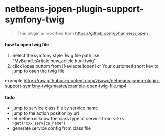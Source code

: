 # netbeans-jopen-plugin-support-symfony-twig

> This plugin is modified from https://github.com/johanness/jopen

#### how to open twig file

1. Select the symfony style Twig file path like "MyBundle:Article:new_article.html.twig"
2. click jopen buttom from [Naviagte|jopen] or Your customed short key to jump to open the twig file 

example https://raw.githubusercontent.com/zjsxwc/netbeans-jopen-plugin-support-symfony-twig/master/example-open-twig-file.mp4


#### todo

- jump to service class file by service name
- jump to the action position by url
- let netbeans know the class type of service from `$this->get("xxx_service_name")`
- generate service config from class file
